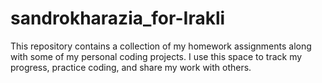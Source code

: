 # sandrokharazia_for-Irakli

This repository contains a collection of my homework assignments  along with some of my personal coding projects. I use this space to track my progress, practice coding, and share my work with others. 
